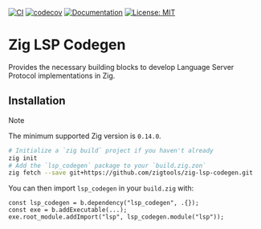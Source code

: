 [![CI](https://github.com/zigtools/zig-lsp-codegen/actions/workflows/main.yml/badge.svg)](https://github.com/zigtools/zig-lsp-codegen/actions)
[![codecov](https://codecov.io/gh/zigtools/zig-lsp-codegen/graph/badge.svg?token=C3HCN59E4C)](https://codecov.io/gh/zigtools/zig-lsp-codegen)
[![Documentation](https://badgen.net/badge/icon/Docs?icon=wiki&label)](https://zigtools.github.io/zig-lsp-codegen)
[![License: MIT](https://img.shields.io/badge/License-MIT-yellow.svg)](https://opensource.org/licenses/MIT)

# Zig LSP Codegen

Provides the necessary building blocks to develop Language Server Protocol implementations in Zig.

## Installation

> [!NOTE]
> The minimum supported Zig version is `0.14.0`.

```bash
# Initialize a `zig build` project if you haven't already
zig init
# Add the `lsp_codegen` package to your `build.zig.zon`
zig fetch --save git+https://github.com/zigtools/zig-lsp-codegen.git
```

You can then import `lsp_codegen` in your `build.zig` with:

```zig
const lsp_codegen = b.dependency("lsp_codegen", .{});
const exe = b.addExecutable(...);
exe.root_module.addImport("lsp", lsp_codegen.module("lsp"));
```
